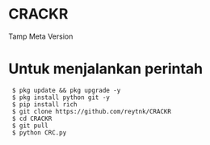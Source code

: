 # CRACKR
Tamp Meta Version 

# Untuk menjalankan perintah 
 ```
  $ pkg update && pkg upgrade -y
  $ pkg install python git -y
  $ pip install rich
  $ git clone https://github.com/reytnk/CRACKR
  $ cd CRACKR 
  $ git pull
  $ python CRC.py
  ```
